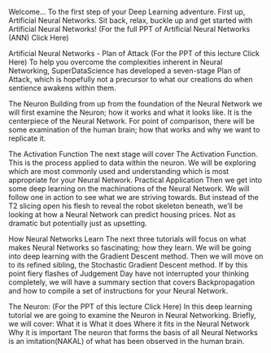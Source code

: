 Welcome... To the first step of your Deep Learning adventure. First up, Artificial Neural Networks. Sit back, relax, buckle up and get started with Artificial Neural Networks!
(For the full PPT of Artificial Neural Networks (ANN) Click Here)

Artificial Neural Networks - Plan of Attack
(For the PPT of this lecture Click Here)
To help you overcome the complexities inherent in Neural Networking, SuperDataScience has developed a seven-stage Plan of Attack, which is hopefully not a precursor to what our creations do when sentience awakens within them.

The Neuron
Building from up from the foundation of the Neural Network we will first examine the Neuron; how it works and what it looks like. It is the centerpiece of the Neural Network. For point of comparison, there will be some examination of the human brain; how that works and why we want to replicate it.




The Activation Function
The next stage will cover The Activation Function. This is the process applied to data within the neuron. We will be exploring which are most commonly used and understanding which is most appropriate for your Neural Network.
Practical Application
Then we get into some deep learning on the machinations of the Neural Network. We will follow one in action to see what we are striving towards. But instead of the T2 slicing open his flesh to reveal the robot skeleton beneath, we’ll be looking at how a Neural Network can predict housing prices. Not as dramatic but potentially just as upsetting.


How Neural Networks Learn
The next three tutorials will focus on what makes Neural Networks so fascinating; how they learn. We will be going into deep learning with the Gradient Descent method. Then we will move on to its refined sibling, the Stochastic Gradient Descent method.
If by this point fiery flashes of Judgement Day have not interrupted your thinking completely, we will have a summary section that covers Backpropagation and how to compile a set of instructions for your Neural Network.

The Neuron:
(For the PPT of this lecture Click Here)
In this deep learning tutorial we are going to examine the Neuron in Neural Networking. Briefly, we will cover:
What it is
What it does
Where it fits in the Neural Network
Why it is important
The neuron that forms the basis of all Neural Networks is an imitation(NAKAL) of what has been observed in the human brain.
